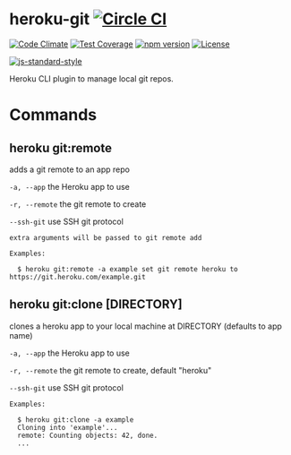 # heroku-git [![Circle CI](https://circleci.com/gh/heroku/heroku-git/tree/master.svg?style=svg)](https://circleci.com/gh/heroku/heroku-git/tree/master)

[![Code Climate](https://codeclimate.com/github/heroku/heroku-git/badges/gpa.svg)](https://codeclimate.com/github/heroku/heroku-git)
[![Test Coverage](https://codeclimate.com/github/heroku/heroku-git/badges/coverage.svg)](https://codeclimate.com/github/heroku/heroku-git/coverage)
[![npm version](https://badge.fury.io/js/heroku-git.svg)](https://badge.fury.io/js/heroku-git)
[![License](https://img.shields.io/github/license/heroku/heroku-git.svg)](https://github.com/heroku/heroku-git/blob/master/LICENSE)

[![js-standard-style](https://cdn.rawgit.com/feross/standard/master/badge.svg)](https://github.com/feross/standard)

Heroku CLI plugin to manage local git repos.

Commands
========

heroku git:remote
-----------------

adds a git remote to an app repo

`-a, --app` the Heroku app to use

`-r, --remote` the git remote to create

`--ssh-git` use SSH git protocol

```
extra arguments will be passed to git remote add

Examples:

  $ heroku git:remote -a example set git remote heroku to https://git.heroku.com/example.git
```

heroku git:clone [DIRECTORY]
----------------------------

clones a heroku app to your local machine at DIRECTORY (defaults to app name)

`-a, --app` the Heroku app to use

`-r, --remote` the git remote to create, default "heroku"

`--ssh-git` use SSH git protocol

```
Examples:

  $ heroku git:clone -a example
  Cloning into 'example'...
  remote: Counting objects: 42, done.
  ...
```
